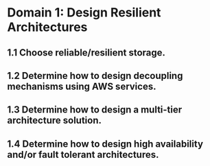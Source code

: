 # Domain 1: Design Resilient Architectures

## 1.1 Choose reliable/resilient storage.

## 1.2 Determine how to design decoupling mechanisms using AWS services.

## 1.3 Determine how to design a multi-tier architecture solution.

## 1.4 Determine how to design high availability and/or fault tolerant architectures.
